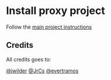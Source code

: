 # Install proxy project

Follow the [main project instructions](https://github.com/santrod/docker_cluster_wordpress_app)

## Credits

All credits goes to:

[@jwilder](https://github.com/jwilder/nginx-proxy)
[@JrCs](https://github.com/JrCs/docker-letsencrypt-nginx-proxy-companion)
[@evertramos](https://github.com/evertramos/docker-compose-letsencrypt-nginx-proxy-companion)
